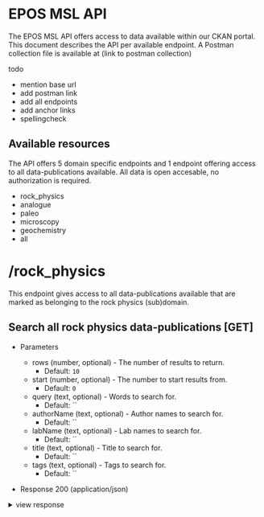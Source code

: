 # EPOS MSL API
The EPOS MSL API offers access to data available within our CKAN portal. This document describes the API per available endpoint.
A Postman collection file is available at (link to postman collection)

todo
+ mention base url
+ add postman link
+ add all endpoints
+ add anchor links
+ spellingcheck

## Available resources
The API offers 5 domain specific endpoints and 1 endpoint offering access to all data-publications available. All data is open accesable, no authorization is required.
+ rock_physics
+ analogue
+ paleo
+ microscopy
+ geochemistry
+ all

# /rock_physics
This endpoint gives access to all data-publications available that are marked as belonging to the rock physics (sub)domain. 

## Search all rock physics data-publications [GET]
+ Parameters

    + rows (number, optional) - The number of results to return.
        + Default: `10`
    + start (number, optional) - The number to start results from. 
        + Default: `0`
    + query (text, optional) - Words to search for. 
        + Default: ``
    + authorName (text, optional) - Author names to search for. 
        + Default: ``
    + labName (text, optional) - Lab names to search for. 
        + Default: ``
    + title (text, optional) - Title to search for. 
        + Default: ``
    + tags (text, optional) - Tags to search for. 
        + Default: ``

        
+ Response 200 (application/json)

<details>
  <summary>view response</summary>
  
  <code>
  {
    "success": true,
    "message": "",
    "result": {
        "count": 83,
        "resultCount": 10,
        "results": [
            {
                "title": "Electrical measurements of explosive volcanic eruptions from Stromboli Volcano, Italy",
                "name": "505abe9ae6c4c27cc7a5f33b67e29fff",
                "portalLink": "https://acc.epos-msl.uu.nl/data-publication/505abe9ae6c4c27cc7a5f33b67e29fff",
                "pid": [
                    {
                        "identifier": "10.5880/fidgeo.2022.005",
                        "identifierType": "doi"
                    }
                ],
                "license": "CC BY 4.0",
                "version": "",
                "source": "http://doi.org/10.5880/fidgeo.2022.005",
                "publisher": "f2eec361-a5fb-4400-a39d-b3f8435cc858",
                "subdomain": [
                    "rock and melt physics",
                    "analogue modelling of geologic processes"
                ],
                "description": "These data files contain short periods of electrical data recorded at Stromboli volcano, Italy, in 2019 and 2020 using a prototype version of the Biral Thunderstorm Detector BTD-200. This sensor consists of two antennas, the primary and secondary antenna, which detect slow variations in the electrostatic field resulting from charge neutralisation due to electrical discharges.\nThe sensor recorded at three different locations: BTD1 (38.79551°N, 15.21518°E), BTD2 (38.80738°N, 15.21355°E) and BTD3 (38.79668°N, 15.21622°E).\n\n Electrical data of the following explosions is provided (each in a separate data file):\n- Three Strombolian explosions on 12 June 2019 at 12:46:53, 12:49:27 and 12:56:10 UTC, respectively.\n- A major explosion on 25 June 2019 at 23:03:08 UTC.\n- A major explosion on 19 July 2020 at 03:00:42 UTC.\n- A major explosion on 16 November 2020 at 09:17:45 UTC.\n- A paroxysmal event at 3 July 2019 at 14:45:43 UTC.\n\nEach filename indicates the location of the BTD, the starting date and time of the file in UTC, and a short description of the three data columns inside the file (unixtime, primary, secondary). The first column provides the Unix timestamp of each data point, which is the time in seconds since 01/01/1970. All time is provided in UTC.  The second column provides the measured voltage [V] recorded by the primary antenna. The third column provides the measured voltage [V] recorded by the secondary antenna.",
                "publicationDate": "",
                "citation": "Vossen, C., &amp; Cimarelli, C. (2022). <i>Electrical measurements of explosive volcanic eruptions from Stromboli Volcano, Italy</i> [Data set]. GFZ Data Services. https://doi.org/10.5880/FIDGEO.2022.005",
                "creators": [
                    {
                        "authorName": "Vossen, Caron",
                        "authorIdentifier": "http://orcid.org/0000-0001-7090-1857",
                        "authorAffiliation": "Ludwig-Maximilians-Universität München, Munich, Germany"
                    },
                    {
                        "authorName": "Cimarelli, Corrado",
                        "authorIdentifier": "http://orcid.org/0000-0002-5707-5930",
                        "authorAffiliation": "Ludwig-Maximilians-Universität München, Munich, Germany"
                    }
                ],
                "contributors": [],
                "references": [
                    {
                        "referenceIdentifier": "DOI of paper when available",
                        "referenceIdentifierType": "DOI",
                        "referenceTitle": "",
                        "referenceType": "IsSupplementTo"
                    }
                ],
                "laboratories": [],
                "materials": [],
                "spatial": [
                    {
                        "eLong": "15.2152",
                        "nLat": "38.7955",
                        "sLate": "38.7955",
                        "wLong": "15.2152"
                    },
                    {
                        "eLong": "15.2135",
                        "nLat": "38.8074",
                        "sLate": "38.8074",
                        "wLong": "15.2135"
                    },
                    {
                        "eLong": "15.2162",
                        "nLat": "38.7967",
                        "sLate": "38.7967",
                        "wLong": "15.2162"
                    }
                ],
                "locations": [],
                "coveredPeriods": [],
                "collectionPeriods": [],
                "maintainer": "",
                "downloads": [],
                "researchAspects": []
            },
            {
                "title": "Ring-shear test data of wheat flour used for analogue experiments in the laboratory of the Institute of Geophysics of the Czech Academy of Science, Prague",
                "name": "910c9d3a3321ec6e83f62c84bcde7aa4",
                "portalLink": "https://acc.epos-msl.uu.nl/data-publication/910c9d3a3321ec6e83f62c84bcde7aa4",
                "pid": [
                    {
                        "identifier": "10.5880/fidgeo.2022.016",
                        "identifierType": "doi"
                    }
                ],
                "license": "CC BY 4.0",
                "version": "",
                "source": "http://doi.org/10.5880/fidgeo.2022.016",
                "publisher": "f2eec361-a5fb-4400-a39d-b3f8435cc858",
                "subdomain": [
                    "analogue modelling of geologic processes",
                    "rock and melt physics"
                ],
                "description": "This dataset provides friction data from ring-shear tests (RST) for wheat flour used as a fine-grained, cohesive analogue material for simulating brittle upper crustal rocks in the analogue labor-atory of the Institute of Geophysics of the Czech Academy of Science (IGCAS). It is characterized by means of internal friction coefficients µ and cohesion C.\n According to our analysis the materials show a Mohr-Coulomb behaviour characterized by a linear failure envelope. Peak friction coefficients µP of the tested material is ~0.72, dynamic friction coeffi-cients µD is ~0.67 and reactivation friction coefficients µR is ~0.70. Cohesions of the material range between 27 and 50 Pa. The material shows a minor rate-weakening of ~1.5% per ten-fold change in shear velocity v and a stick-slip behaviour at low shear velocities.\n ",
                "publicationDate": "",
                "citation": "Warsitzka, M., Zavada, P., &amp; Rosenau, M. (2022). <i>Ring-shear test data of wheat flour used for analogue experiments in the laboratory of the Institute of Geophysics of the Czech Academy of Science, Prague</i> [Data set]. GFZ Data Services. https://doi.org/10.5880/FIDGEO.2022.016",
                "creators": [
                    {
                        "authorName": "Warsitzka, Michael",
                        "authorIdentifier": "http://orcid.org/0000-0003-1774-5888",
                        "authorAffiliation": "Institute of Geophysics, Czech Academy of Sciences, Prague, Czech Republic"
                    },
                    {
                        "authorName": "Zavada, Prokop",
                        "authorIdentifier": "http://orcid.org/0000-0003-1702-3770",
                        "authorAffiliation": "Institute of Geophysics, Czech Academy of Sciences, Prague, Czech Republic"
                    },
                    {
                        "authorName": "Rosenau, Matthias",
                        "authorIdentifier": "http://orcid.org/0000-0003-1134-5381",
                        "authorAffiliation": "GFZ German Research Centre for Geosciences, Potsdam, Germany"
                    }
                ],
                "contributors": [],
                "references": [
                    {
                        "referenceIdentifier": "10.1016/j.tecto.2016.01.017",
                        "referenceIdentifierType": "DOI",
                        "referenceTitle": "Klinkmüller, M., Schreurs, G., Rosenau, M., & Kemnitz, H. (2016). Properties of granular analogue model materials: A community wide survey. Tectonophysics, 684, 23–38. https://doi.org/10.1016/j.tecto.2016.01.017\n",
                        "referenceType": "Cites"
                    },
                    {
                        "referenceIdentifier": "10.1002/2016JB012915",
                        "referenceIdentifierType": "DOI",
                        "referenceTitle": "Ritter, M. C., Leever, K., Rosenau, M., & Oncken, O. (2016). Scaling the sandbox-Mechanical (dis) similarities of granular materials and brittle rock. Journal of Geophysical Research: Solid Earth, 121(9), 6863–6879. Portico. https://doi.org/10.1002/2016jb012915\n",
                        "referenceType": "Cites"
                    },
                    {
                        "referenceIdentifier": "10.1016/j.jsg.2015.03.008",
                        "referenceIdentifierType": "DOI",
                        "referenceTitle": "Santimano, T., Rosenau, M., & Oncken, O. (2015). Intrinsic versus extrinsic variability of analogue sand-box experiments – Insights from statistical analysis of repeated accretionary sand wedge experiments. Journal of Structural Geology, 75, 80–100. https://doi.org/10.1016/j.jsg.2015.03.008\n",
                        "referenceType": "Cites"
                    },
                    {
                        "referenceIdentifier": "10.1002/ceat.200303112",
                        "referenceIdentifierType": "DOI",
                        "referenceTitle": "Schulze, D. (2003). Time- and Velocity-Dependent Properties of Powders Effecting Slip-Stick Oscillations. Chemical Engineering &amp; Technology, 26(10), 1047–1051. https://doi.org/10.1002/ceat.200303112\n",
                        "referenceType": "Cites"
                    },
                    {
                        "referenceIdentifier": "10.1007/978-3-540-73768-1",
                        "referenceIdentifierType": "DOI",
                        "referenceTitle": "Powders and Bulk Solids. (2007). https://doi.org/10.1007/978-3-540-73768-1\n",
                        "referenceType": "Cites"
                    }
                ],
                "laboratories": [
                    "Institute of Geophysics of the Czech Academy of Sciences, Czech Republic",
                    "GFZ German Research Centre for Geosciences, Potsdam, Germany"
                ],
                "materials": [
                    "quartz sand"
                ],
                "spatial": [],
                "locations": [],
                "coveredPeriods": [],
                "collectionPeriods": [],
                "maintainer": "",
                "downloads": [],
                "researchAspects": [
                    "cohesion",
                    "friction coefficient"
                ]
            },
            {
                "title": "VOLcanic conduit processes and their effect on PROjectile eXit dYnamics (VOLPROXY)",
                "name": "b201db40f1d5d41ea639518192657d75",
                "portalLink": "https://acc.epos-msl.uu.nl/data-publication/b201db40f1d5d41ea639518192657d75",
                "pid": [
                    {
                        "identifier": "10.5880/fidgeo.2022.004",
                        "identifierType": "doi"
                    }
                ],
                "license": "CC BY 4.0",
                "version": "",
                "source": "http://doi.org/10.5880/fidgeo.2022.004",
                "publisher": "f2eec361-a5fb-4400-a39d-b3f8435cc858",
                "subdomain": [
                    "rock and melt physics"
                ],
                "description": "Volcanic projectiles are centimeter- to meter-sized clasts – both solid-to-molten rock fragments or lithic eroded from conduits – ejected during explosive volcanic eruptions that follow ballistic trajectories. Despite being ranked as less dangerous than large-scale processes such as pyroclastic density currents (hot avalanches of gas and pyroclasts), volcanic projectiles still represent a constant threat to life and properties in the vicinity of volcanic vents, and frequently cause fatal accidents on volcanoes. Mapping of their size, shape, and location in volcanic deposits can be combined to model possible trajectories of projectiles from the vent to their final position, and to estimate crucial source parameters of the driving eruption, such as ejection velocity and pressure differential at the vent. Moreover, size and spatial distributions of volcanic projectiles from past eruptions, coupled with ballistic modelling of their trajectory, are crucial to forecast their possible impact in future eruptions. The reliability of such models strongly depends on i) the appropriate physical functions and input parameters and ii) observational validations. In this study, we aimed to unravel intra-conduit processes that strongly control the dynamic of volcanic projectiles by combining numerical modelling and novel experimentally-determined source parameter. In particular, the multiphase ASHEE model (Cerminara 2016; Cerminara et al. 2016) suited for testing post-fragmentation conduit dynamics based on a robust shock tube experimental dataset. By exploding mixtures of pumice and dense lithic particles within a specially designed transparent autoclave, and by using a raft of pressure sensors, ultra-high-speed cameras and pre-sieved natural particles, we observed and quantified: i) kinematic data of the particles and of the gas front along the shock tube and outside, ii) pressure decay at 1GHz resolution. By feeding the ASHEE model with these datasets, and using initial and boundary conditions similar to that of the experiment, we defined domains composed by a pressurized shock tube and the outside chamber at ambient conditions, and tested particles particle motion according to a Lagrangian approach, as well as gas flow with a Eulerian approach (a 3D finite-volume numerical solver, compressible). The comparison between data and model yields estimate of the particle kinematic inside the tube, the pressure evolution at the top and the bottom of the tube, and the eruption source parameters at the tube exit.",
                "publicationDate": "",
                "citation": "Montanaro, C., &amp; Cerminara, M. (2022). <i>VOLcanic conduit processes and their effect on PROjectile eXit dYnamics (VOLPROXY)</i> [Data set]. GFZ Data Services. https://doi.org/10.5880/FIDGEO.2022.004",
                "creators": [
                    {
                        "authorName": "Montanaro, Cristian",
                        "authorIdentifier": "http://orcid.org/0000-0002-7896-3419",
                        "authorAffiliation": "Ludwig-Maximilians-University Munich, Munich, Germany"
                    },
                    {
                        "authorName": "Cerminara, Matteo",
                        "authorIdentifier": "http://orcid.org/0000-0001-5155-5872",
                        "authorAffiliation": "INGV Pisa: Istituto Nazionale di Geofisica e Vulcanologia, Pisa, Italy"
                    }
                ],
                "contributors": [],
                "references": [
                    {
                        "referenceIdentifier": "10.1016/S0377-0273(00)00149-9",
                        "referenceIdentifierType": "DOI",
                        "referenceTitle": "Alidibirov, M., & Dingwell, D. B. (2000). Three fragmentation mechanisms for highly viscous magma under rapid decompression. Journal of Volcanology and Geothermal Research, 100(1–4), 413–421. https://doi.org/10.1016/s0377-0273(00)00149-9\n",
                        "referenceType": "Cites"
                    },
                    {
                        "referenceIdentifier": "10.1038/s41598-018-22539-8",
                        "referenceIdentifierType": "DOI",
                        "referenceTitle": "Aravena, Á., Cioni, R., de’Michieli Vitturi, M., & Neri, A. (2018). Conduit stability effects on intensity and steadiness of explosive eruptions. Scientific Reports, 8(1). https://doi.org/10.1038/s41598-018-22539-8\n",
                        "referenceType": "Cites"
                    },
                    {
                        "referenceIdentifier": "10.1016/S0012-821X(02)00952-4",
                        "referenceIdentifierType": "DOI",
                        "referenceTitle": "Cagnoli, B., Barmin, A., Melnik, O., & Sparks, R. S. J. (2002). Depressurization of fine powders in a shock tube and dynamics of fragmented magma in volcanic conduits. Earth and Planetary Science Letters, 204(1–2), 101–113. https://doi.org/10.1016/s0012-821x(02)00952-4\n",
                        "referenceType": "Cites"
                    },
                    {
                        "referenceIdentifier": "10.1016/j.jvolgeores.2016.06.018",
                        "referenceIdentifierType": "DOI",
                        "referenceTitle": "Cerminara, M., Esposti Ongaro, T., & Neri, A. (2016). Large Eddy Simulation of gas–particle kinematic decoupling and turbulent entrainment in volcanic plumes. Journal of Volcanology and Geothermal Research, 326, 143–171. https://doi.org/10.1016/j.jvolgeores.2016.06.018\n",
                        "referenceType": "Cites"
                    },
                    {
                        "referenceIdentifier": "10.1080/00288306.2021.1895231",
                        "referenceIdentifierType": "DOI",
                        "referenceTitle": "Cronin, S. J., Zernack, A. V., Ukstins, I. A., Turner, M. B., Torres-Orozco, R., Stewart, R. B., Smith, I. E. M., Procter, J. N., Price, R., Platz, T., Petterson, M., Neall, V. E., McDonald, G. S., Lerner, G. A., Damaschcke, M., & Bebbington, M. S. (2021). The geological history and hazards of a long-lived stratovolcano, Mt. Taranaki, New Zealand. New Zealand Journal of Geology and Geophysics, 1–23. https://doi.org/10.1080/00288306.2021.1895231\n",
                        "referenceType": "Cites"
                    },
                    {
                        "referenceIdentifier": "10.1098/rspa.2009.0382",
                        "referenceIdentifierType": "DOI",
                        "referenceTitle": "Fowler, A. C., Scheu, B., Lee, W. T., & McGuinness, M. J. (2009). A theoretical model of the explosive fragmentation of vesicular magma. Proceedings of the Royal Society A: Mathematical, Physical and Engineering Sciences, 466(2115), 731–752. https://doi.org/10.1098/rspa.2009.0382\n",
                        "referenceType": "Cites"
                    },
                    {
                        "referenceIdentifier": "10.1098/rspa.2015.0843",
                        "referenceIdentifierType": "DOI",
                        "referenceTitle": "Fowler, A. C., & Scheu, B. (2016). A theoretical explanation of grain size distributions in explosive rock fragmentation. Proceedings of the Royal Society A: Mathematical, Physical and Engineering Sciences, 472(2190), 20150843. https://doi.org/10.1098/rspa.2015.0843\n",
                        "referenceType": "Cites"
                    },
                    {
                        "referenceIdentifier": "10.1016/j.jvolgeores.2005.08.006",
                        "referenceIdentifierType": "DOI",
                        "referenceTitle": "Kueppers, U., Scheu, B., Spieler, O., & Dingwell, D. B. (2006). Fragmentation efficiency of explosive volcanic eruptions: A study of experimentally generated pyroclasts. Journal of Volcanology and Geothermal Research, 153(1–2), 125–135. https://doi.org/10.1016/j.jvolgeores.2005.08.006\n",
                        "referenceType": "Cites"
                    },
                    {
                        "referenceIdentifier": "10.1029/93JB02972",
                        "referenceIdentifierType": "DOI",
                        "referenceTitle": "Papale, P., & Dobran, F. (1994). Magma flow along the volcanic conduit during the Plinian and pyroclastic flow phases of the May 18, 1980, Mount St. Helens eruption. Journal of Geophysical Research: Solid Earth, 99(B3), 4355–4373. Portico. https://doi.org/10.1029/93jb02972\n",
                        "referenceType": "Cites"
                    },
                    {
                        "referenceIdentifier": "10.1016/j.epsl.2019.02.028",
                        "referenceIdentifierType": "DOI",
                        "referenceTitle": "Paredes-Mariño, J., Scheu, B., Montanaro, C., Arciniega-Ceballos, A., Dingwell, D. B., & Perugini, D. (2019). Volcanic ash generation: Effects of componentry, particle size and conduit geometry on size-reduction processes. Earth and Planetary Science Letters, 514, 13–27. https://doi.org/10.1016/j.epsl.2019.02.028\n",
                        "referenceType": "Cites"
                    },
                    {
                        "referenceIdentifier": "10.1016/j.jvolgeores.2006.11.005",
                        "referenceIdentifierType": "DOI",
                        "referenceTitle": "Platz, T., Cronin, S. J., Cashman, K. V., Stewart, R. B., & Smith, I. E. M. (2007). Transition from effusive to explosive phases in andesite eruptions — A case-study from the AD1655 eruption of Mt. Taranaki, New Zealand. Journal of Volcanology and Geothermal Research, 161(1–2), 15–34. https://doi.org/10.1016/j.jvolgeores.2006.11.005\n",
                        "referenceType": "Cites"
                    },
                    {
                        "referenceIdentifier": "10.1016/j.jvolgeores.2008.03.023",
                        "referenceIdentifierType": "DOI",
                        "referenceTitle": "Scheu, B., Kueppers, U., Mueller, S., Spieler, O., & Dingwell, D. B. (2008). Experimental volcanology on eruptive products of Unzen volcano. Journal of Volcanology and Geothermal Research, 175(1–2), 110–119. https://doi.org/10.1016/j.jvolgeores.2008.03.023\n",
                        "referenceType": "Cites"
                    },
                    {
                        "referenceIdentifier": "10.1007/s00445-016-1085-5",
                        "referenceIdentifierType": "DOI",
                        "referenceTitle": "Torres-Orozco, R., Cronin, S. J., Pardo, N., & Palmer, A. S. (2016). New insights into Holocene eruption episodes from proximal deposit sequences at Mt. Taranaki (Egmont), New Zealand. Bulletin of Volcanology, 79(1). https://doi.org/10.1007/s00445-016-1085-5\n",
                        "referenceType": "Cites"
                    }
                ],
                "laboratories": [
                    "Ludwig-Maximilians-University Munich, Munich, Germany",
                    "INGV Pisa: Istituto Nazionale di Geofisica e Vulcanologia, Pisa, Italy"
                ],
                "materials": [],
                "spatial": [],
                "locations": [],
                "coveredPeriods": [],
                "collectionPeriods": [],
                "maintainer": "",
                "downloads": [],
                "researchAspects": []
            },
            {
                "title": "Mechanical data of simulated basalt-built faults from rotary shear and direct shear experiments",
                "name": "ec7e4b2a2a6444e09d3b814c4d6b006b",
                "portalLink": "https://acc.epos-msl.uu.nl/data-publication/ec7e4b2a2a6444e09d3b814c4d6b006b",
                "pid": [
                    {
                        "identifier": "10.5880/fidgeo.2020.035",
                        "identifierType": "doi"
                    }
                ],
                "license": "CC BY 4.0",
                "version": "",
                "source": "http://doi.org/10.5880/fidgeo.2020.035",
                "publisher": "f2eec361-a5fb-4400-a39d-b3f8435cc858",
                "subdomain": [
                    "rock and melt physics"
                ],
                "description": "Here we report the raw data of the friction experiments carried out on basalt-built simulated faults defined by rock-on-rock contacts and powdered gouge. The experiments were specifically designed to investigate the role of fault microstructure on the frictional properties of basalts and the fault slip stability, and were conducted with the rotary-shear apparatus (SHIVA) and the biaxial deformation apparatus (BRAVA), hosted at the National Institute of Geophysics and Volcanology (INGV) in Rome.\n\nSimulated faults were sheared at constant normal stress from 4 to 30 MPa. In SHIVA experiments, we deformed samples at constant slip velocity of 10 μm/s up to 56 mm net slip. In BRAVA tests we performed a sequence of velocity steps (0.1 to 300 μm/s), followed by slide-hold-slide tests (30-3000 s holds; V=10 μm/s slides).\n\nOur main results highlight the frictionally strong nature of basalt faults and show opposite friction velocity dependence upon the velocity upsteps: while fault gouges exhibit velocity weakening behavior with increasing normal stress and sliding velocity, bare rock surfaces transition to velocity strengthening behavior as we approach higher slip velocities. The experiments setup and data are further described in the manuscript “Frictional properties of basalt experimental faults and implications for volcano-tectonic settings and geo-energy sites” to which these data are supplementary material.",
                "publicationDate": "",
                "citation": "Giacomel, P., Ruggieri, R., Scuderi, M. M., Spagnuolo, E., Di Toro, G., &amp; Collettini, C. (2021). <i>Mechanical data of simulated basalt-built faults from rotary shear and direct shear experiments</i> [Data set]. GFZ Data Services. https://doi.org/10.5880/FIDGEO.2020.035",
                "creators": [
                    {
                        "authorName": "Giacomel, Piercarlo",
                        "authorIdentifier": "http://orcid.org/0000-0002-1553-7842",
                        "authorAffiliation": "Sapienza University of Rome, Rome, Italy"
                    },
                    {
                        "authorName": "Ruggieri, Roberta",
                        "authorIdentifier": "http://orcid.org/0000-0002-7051-4977",
                        "authorAffiliation": "Sapienza University of Rome, Rome, Italy"
                    },
                    {
                        "authorName": "Scuderi, Marco Maria",
                        "authorIdentifier": "http://orcid.org/0000-0001-5232-0792",
                        "authorAffiliation": "Sapienza University of Rome, Rome, Italy"
                    },
                    {
                        "authorName": "Spagnuolo, Elena",
                        "authorIdentifier": "http://orcid.org/0000-0002-1377-5812",
                        "authorAffiliation": "National Institute of Geophysics and Volcanology, Rome, Italy"
                    },
                    {
                        "authorName": "Di Toro, Giulio",
                        "authorIdentifier": "http://orcid.org/0000-0002-6618-3474",
                        "authorAffiliation": "Padua University, Padua, Italy"
                    },
                    {
                        "authorName": "Collettini, Cristiano",
                        "authorIdentifier": "http://orcid.org/0000-0002-4828-2516",
                        "authorAffiliation": "Sapienza University of Rome, Rome, Italy"
                    }
                ],
                "contributors": [],
                "references": [
                    {
                        "referenceIdentifier": "10.1146/annurev.earth.26.1.643",
                        "referenceIdentifierType": "DOI",
                        "referenceTitle": "Marone, C. (1998). LABORATORY-DERIVED FRICTION LAWS AND THEIR APPLICATION TO SEISMIC FAULTING. Annual Review of Earth and Planetary Sciences, 26(1), 643–696. https://doi.org/10.1146/annurev.earth.26.1.643\n",
                        "referenceType": "References"
                    },
                    {
                        "referenceIdentifier": "10.1029/93jb03361",
                        "referenceIdentifierType": "DOI",
                        "referenceTitle": "Scott, D. R., Marone, C. J., & Sammis, C. G. (1994). The apparent friction of granular fault gouge in sheared layers. Journal of Geophysical Research, 99(B4), 7231. https://doi.org/10.1029/93jb03361\n",
                        "referenceType": "References"
                    },
                    {
                        "referenceIdentifier": "10.1016/j.tecto.2021.228883",
                        "referenceIdentifierType": "DOI",
                        "referenceTitle": "Giacomel, P., Ruggieri, R., Scuderi, M. M., Spagnuolo, E., Di Toro, G., & Collettini, C. (2021). Frictional properties of basalt experimental faults and implications for volcano-tectonic settings and geo-energy sites. Tectonophysics, 811, 228883. https://doi.org/10.1016/j.tecto.2021.228883\n",
                        "referenceType": "IsSupplementTo"
                    }
                ],
                "laboratories": [
                    "INGV,  Italy"
                ],
                "materials": [],
                "spatial": [],
                "locations": [],
                "coveredPeriods": [],
                "collectionPeriods": [],
                "maintainer": "",
                "downloads": [],
                "researchAspects": []
            },
            {
                "title": "Images and videos of analogue centrifuge models exploring marginal flexure during rifting in Afar, East Africa",
                "name": "478b27a26623e7754f1939a1ad822992",
                "portalLink": "https://acc.epos-msl.uu.nl/data-publication/478b27a26623e7754f1939a1ad822992",
                "pid": [
                    {
                        "identifier": "10.5880/fidgeo.2020.020",
                        "identifierType": "doi"
                    }
                ],
                "license": "CC BY 4.0",
                "version": "",
                "source": "http://doi.org/10.5880/fidgeo.2020.020",
                "publisher": "f2eec361-a5fb-4400-a39d-b3f8435cc858",
                "subdomain": [
                    "analogue modelling of geologic processes",
                    "rock and melt physics"
                ],
                "description": "This data set includes images and videos depicting the evolution of deformation and topography of 17 analogue experiments c passive margin development, to better understand the ongoing tectonics along the western margin of Afar, East Africa. The tectonic background that forms the basis for the experimental design is found in Zwaan et al. 2019 and 2020a-b, and references therein. The experiments, in an enhanced gravity field in a large-capacity centrifuge, examined the influence of brittle layer thickness, strength contrast, syn-rift sedimentation and oblique extension on a brittle-viscous system with a strong and weak viscous domain. \n\nAll experiments were performed at the Tectonic Modelling Laboratory of of the Istituto di Geoscience e Georisorse - Consiglio Nazionale delle Ricerche (CNR-IGG) and of the Earth Sciences Department of the University of Florence (CNR/UF). The brittle layer (sand) thickness ranged between 6 and 20 mm, the underlying viscous layer, split in a competent and weak domain (both viscous mixtures), was always 10 mm thick. Asymmetric extension was applied by removing a 1.5 mm thick spacer at the side of the model at every time step, allowing the analogue materials to spread when enhanced gravity was applied during a centrifuge run.\n\nDifferential stretching of the viscous material creates flexure and faulting in the overlying brittle layer. Total extension amounted to 10.5 mm over 7 intervals for Series 1 models that aimed at understanding generic passive margin development in a generic orthogonal extension setting, whereas up to 16.5 mm of extension was applied for the additional Series 2 models aiming at reproducing the tectonic phases in Afar. In models involving sedimentation, sand was filled in at time steps 2, 4 and 6 (i.e. after 3, 6 and 9 mm of extension). Detailed descriptions of the experiments, monitoring techniques and tectonic interpretation of the model results are presented in Zwaan et al. (2020c) to which these data are supplementary.\n",
                "publicationDate": "",
                "citation": "Zwaan, F., Corti, G., Keir, D., &amp; Sani, F. (2020). <i>Images and videos of analogue centrifuge models exploring marginal flexure during rifting in Afar, East Africa</i> [Data set]. GFZ Data Services. https://doi.org/10.5880/FIDGEO.2020.020",
                "creators": [
                    {
                        "authorName": "Zwaan, Frank",
                        "authorIdentifier": "http://orcid.org/0000-0001-8226-2132",
                        "authorAffiliation": "University of Florence, Florence, Italy"
                    },
                    {
                        "authorName": "Corti, Giacomo",
                        "authorIdentifier": "http://orcid.org/0000-0001-7399-4438",
                        "authorAffiliation": "CNR Italian National Research Council, Italy"
                    },
                    {
                        "authorName": "Keir, Derek",
                        "authorIdentifier": "http://orcid.org/0000-0001-8787-8446",
                        "authorAffiliation": "University of Southampton, Southampton, UK"
                    },
                    {
                        "authorName": "Sani, Federico",
                        "authorIdentifier": "http://orcid.org/0000-0001-8832-1471",
                        "authorAffiliation": "University of Florence, Florence, Italy"
                    }
                ],
                "contributors": [],
                "references": [
                    {
                        "referenceIdentifier": "10.1016/j.tecto.2020.228595",
                        "referenceIdentifierType": "DOI",
                        "referenceTitle": "Zwaan, F., Corti, G., Keir, D., & Sani, F. (2020). Analogue modelling of marginal flexure in Afar, East Africa: Implications for passive margin formation. Tectonophysics, 796, 228595. https://doi.org/10.1016/j.tecto.2020.228595\n",
                        "referenceType": "IsSupplementTo"
                    },
                    {
                        "referenceIdentifier": "10.5880/fidgeo.2020.017",
                        "referenceIdentifierType": "DOI",
                        "referenceTitle": "Zwaan, F., Corti, G., Keir, D., Sani, F., Muluneh, A., Illsley-Kemp, F., &amp; Papini, M. (2020). <i>Geological data from the Western Afar Margin, East Africa</i> [Data set]. GFZ Data Services. https://doi.org/10.5880/FIDGEO.2020.017",
                        "referenceType": "References"
                    },
                    {
                        "referenceIdentifier": "10.5880/fidgeo.2020.018",
                        "referenceIdentifierType": "DOI",
                        "referenceTitle": "Zwaan, F., Rudolf, M., Corti, G., Keir, D., &amp; Sani, F. (2020). <i>Rheology of viscous materials from the CNR-IGG Tectonic Modelling Laboratory at the University of Florence (Italy)</i> [Data set]. GFZ Data Services. https://doi.org/10.5880/FIDGEO.2020.018",
                        "referenceType": "References"
                    },
                    {
                        "referenceIdentifier": "10.5880/fidgeo.2020.019",
                        "referenceIdentifierType": "DOI",
                        "referenceTitle": "Zwaan, F., Rudolf, M., Pohlenz, A., Corti, G., Keir, D., &amp; Sani, F. (2020). <i>Ring-shear test data of feldspar sand from the CNR-IGG Tectonic Modelling Laboratory at the University of Florence (Italy)</i> [Data set]. GFZ Data Services. https://doi.org/10.5880/FIDGEO.2020.019",
                        "referenceType": "References"
                    },
                    {
                        "referenceIdentifier": "10.1016/j.jafrearsci.2019.103649",
                        "referenceIdentifierType": "DOI",
                        "referenceTitle": "Zwaan, F., Corti, G., Keir, D., & Sani, F. (2020). A review of tectonic models for the rifted margin of Afar: Implications for continental break-up and passive margin formation. Journal of African Earth Sciences, 164, 103649. https://doi.org/10.1016/j.jafrearsci.2019.103649\n",
                        "referenceType": "Cites"
                    },
                    {
                        "referenceIdentifier": "10.1029/2019TC006043",
                        "referenceIdentifierType": "DOI",
                        "referenceTitle": "Zwaan, F., Corti, G., Sani, F., Keir, D., Muluneh, A. A., Illsley‐Kemp, F., & Papini, M. (2020). Structural Analysis of the Western Afar Margin, East Africa: Evidence for Multiphase Rotational Rifting. Tectonics, 39(7). Portico. https://doi.org/10.1029/2019tc006043\n",
                        "referenceType": "Cites"
                    }
                ],
                "laboratories": [],
                "materials": [],
                "spatial": [],
                "locations": [],
                "coveredPeriods": [],
                "collectionPeriods": [],
                "maintainer": "",
                "downloads": [],
                "researchAspects": [
                    "strain"
                ]
            },
            {
                "title": "Pictures, DEMs, and raw data relative to analogue accretionary wedges",
                "name": "c9c56b165035960d91d3eadb402978af",
                "portalLink": "https://acc.epos-msl.uu.nl/data-publication/c9c56b165035960d91d3eadb402978af",
                "pid": [
                    {
                        "identifier": "10.5880/fidgeo.2021.041",
                        "identifierType": "doi"
                    }
                ],
                "license": "CC BY 4.0",
                "version": "",
                "source": "http://doi.org/10.5880/fidgeo.2021.041",
                "publisher": "f2eec361-a5fb-4400-a39d-b3f8435cc858",
                "subdomain": [
                    "analogue modelling of geologic processes",
                    "rock and melt physics"
                ],
                "description": "This dataset includes raw data used in the paper by Reitano et al. (2022), focused on the effect of boundary conditions on the evolution of analogue accretionary wedges affected by both tectonics and surface processes; the paper also focuses on the balance between tectonics and surface processes as a function of the boundary conditions applied. These boundary conditions are convergence velocity and basal slope (i.e., the tilting toward the foreland imposed prior the experimental run). The experiments have been carried out at Laboratory of Experimental Tectonics (LET), University “Roma Tre” (Rome). Detailed descriptions of the experimental apparatus and experimental procedures implemented can be found in the paper to which this dataset refers. Here we present:\n•\tPictures recording the evolution of the models.\n•\tGIFs showing time-lapses of models.\n•\tRaw DEMs of the models and Incision DEMs, used for extracting data later discusses in the paper.",
                "publicationDate": "",
                "citation": "Reitano, R., Faccenna, C., Funiciello, F., Corbi, F., Sternai, P., Willett, S. D., Sembroni, A., &amp; Lanari, R. (2021). <i>Pictures, DEMs, and raw data relative to analogue accretionary wedges</i> [Data set]. GFZ Data Services. https://doi.org/10.5880/FIDGEO.2021.041",
                "creators": [
                    {
                        "authorName": "Reitano, Riccardo",
                        "authorIdentifier": "http://orcid.org/0000-0002-6295-5588",
                        "authorAffiliation": "Universitá degli studi \"Roma TRE\", Rome, Italy"
                    },
                    {
                        "authorName": "Faccenna, Claudio",
                        "authorIdentifier": "http://orcid.org/ 0000-0003-0765-4165 ",
                        "authorAffiliation": "Universitá degli studi \"Roma TRE\", Rome, Italy"
                    },
                    {
                        "authorName": "Funiciello, Francesca",
                        "authorIdentifier": "http://orcid.org/0000-0001-7900-8272",
                        "authorAffiliation": "Universitá degli studi \"Roma TRE\", Rome, Italy"
                    },
                    {
                        "authorName": "Corbi, Fabio",
                        "authorIdentifier": "http://orcid.org/0000-0003-2662-3065",
                        "authorAffiliation": "National Research Council - CNR, Istituto di Geologia Ambientale e Geoingegneria"
                    },
                    {
                        "authorName": "Sternai, Pietro",
                        "authorIdentifier": "http://orcid.org/0000-0003-1891-6474",
                        "authorAffiliation": "Università degli Studi di Milano-Bicocca, Milano, Italy"
                    },
                    {
                        "authorName": "Willett, Sean D.",
                        "authorIdentifier": "http://orcid.org/ 0000-0002-8408-0567 ",
                        "authorAffiliation": "Swiss Federal Institute of Technology in Zurich, Zurich, Switzerland"
                    },
                    {
                        "authorName": "Sembroni, Andrea",
                        "authorIdentifier": "http://orcid.org/0000-0003-4672-6125 ",
                        "authorAffiliation": "Università di Bologna “Alma mater studiorum”"
                    },
                    {
                        "authorName": "Lanari, Riccardo",
                        "authorIdentifier": "http://orcid.org/0000-0002-8304-6367 ",
                        "authorAffiliation": "Università degli Studi di Firenze Dipartimento di Scienze della Terra, Firenze, Toscana, Italy"
                    }
                ],
                "contributors": [],
                "references": [
                    {
                        "referenceIdentifier": "10.1029/2021TC006951",
                        "referenceIdentifierType": "DOI",
                        "referenceTitle": "Reitano, R., Faccenna, C., Funiciello, F., Corbi, F., Sternai, P., Willett, S. D., Sembroni, A., & Lanari, R. (2022). Sediment Recycling and the Evolution of Analog Orogenic Wedges. Tectonics, 41(2). Portico. https://doi.org/10.1029/2021tc006951\n",
                        "referenceType": "IsSupplementTo"
                    },
                    {
                        "referenceIdentifier": "10.3390/geosciences11100412",
                        "referenceIdentifierType": "DOI",
                        "referenceTitle": "Garcia-Estève, C., Caniven, Y., Cattin, R., Dominguez, S., & Sylvain, R. (2021). Morphotectonic Evolution of an Alluvial Fan: Results of a Joint Analog and Numerical Modeling Approach. Geosciences, 11(10), 412. https://doi.org/10.3390/geosciences11100412\n",
                        "referenceType": "Cites"
                    },
                    {
                        "referenceIdentifier": "10.1016/j.crte.2008.01.005",
                        "referenceIdentifierType": "DOI",
                        "referenceTitle": "Graveleau, F., & Dominguez, S. (2008). Analogue modelling of the interaction between tectonics, erosion and sedimentation in foreland thrust belts. Comptes Rendus Geoscience, 340(5), 324–333. https://doi.org/10.1016/j.crte.2008.01.005\n",
                        "referenceType": "Cites"
                    },
                    {
                        "referenceIdentifier": "10.1016/j.tecto.2011.09.029",
                        "referenceIdentifierType": "DOI",
                        "referenceTitle": "Graveleau, F., Hurtrez, J.-E., Dominguez, S., & Malavieille, J. (2011). A new experimental material for modeling relief dynamics and interactions between tectonics and surface processes. Tectonophysics, 513(1–4), 68–87. https://doi.org/10.1016/j.tecto.2011.09.029\n",
                        "referenceType": "Cites"
                    },
                    {
                        "referenceIdentifier": "10.1016/j.tecto.2016.04.016",
                        "referenceIdentifierType": "DOI",
                        "referenceTitle": "Guerit, L., Dominguez, S., Malavieille, J., & Castelltort, S. (2016). Deformation of an experimental drainage network in oblique collision. Tectonophysics, 693, 210–222. https://doi.org/10.1016/j.tecto.2016.04.016\n",
                        "referenceType": "Cites"
                    },
                    {
                        "referenceIdentifier": "10.1029/2020TC006515",
                        "referenceIdentifierType": "DOI",
                        "referenceTitle": "Mao, Y., Li, Y., Yan, B., Wang, X., Jia, D., & Chen, Y. (2021). Response of Surface Erosion to Crustal Shortening and its Influence on Tectonic Evolution in Fold‐and‐Thrust Belts: Implications From Sandbox Modeling on Tectonic Geomorphology. Tectonics, 40(5). Portico. https://doi.org/10.1029/2020tc006515\n",
                        "referenceType": "Cites"
                    },
                    {
                        "referenceIdentifier": "10.5194/esurf-8-973-2020",
                        "referenceIdentifierType": "DOI",
                        "referenceTitle": "Reitano, R., Faccenna, C., Funiciello, F., Corbi, F., & Willett, S. D. (2020). Erosional response of granular  material in landscape models. Earth Surface Dynamics, 8(4), 973–993. https://doi.org/10.5194/esurf-8-973-2020\n",
                        "referenceType": "Cites"
                    },
                    {
                        "referenceIdentifier": "10.1016/j.geomorph.2016.02.022",
                        "referenceIdentifierType": "DOI",
                        "referenceTitle": "Sembroni, A., Molin, P., Pazzaglia, F. J., Faccenna, C., & Abebe, B. (2016). Evolution of continental-scale drainage in response to mantle dynamics and surface processes: An example from the Ethiopian Highlands. Geomorphology, 261, 12–29. https://doi.org/10.1016/j.geomorph.2016.02.022\n",
                        "referenceType": "Cites"
                    },
                    {
                        "referenceIdentifier": "10.5194/esurf-2-1-2014",
                        "referenceIdentifierType": "DOI",
                        "referenceTitle": "Schwanghart, W., & Scherler, D. (2014). Short Communication: TopoToolbox 2 – MATLAB-based software for topographic analysis and modeling in Earth surface sciences. Earth Surface Dynamics, 2(1), 1–7. https://doi.org/10.5194/esurf-2-1-2014\n",
                        "referenceType": "Cites"
                    },
                    {
                        "referenceIdentifier": "10.1016/j.tecto.2011.10.005",
                        "referenceIdentifierType": "DOI",
                        "referenceTitle": "Strak, V., Dominguez, S., Petit, C., Meyer, B., & Loget, N. (2011). Interaction between normal fault slip and erosion on relief evolution: Insights from experimental modelling. Tectonophysics, 513(1–4), 1–19. https://doi.org/10.1016/j.tecto.2011.10.005\n",
                        "referenceType": "Cites"
                    }
                ],
                "laboratories": [
                    "Universitá degli studi \"Roma TRE\", Rome, Italy"
                ],
                "materials": [],
                "spatial": [],
                "locations": [],
                "coveredPeriods": [],
                "collectionPeriods": [],
                "maintainer": "",
                "downloads": [],
                "researchAspects": []
            },
            {
                "title": "Decorated dislocations and (HR-)EBSD data from olivine of the Oman-UAE ophiolite",
                "name": "e68384f947745fda0ffbdb43cf1e8ae2",
                "portalLink": "https://acc.epos-msl.uu.nl/data-publication/e68384f947745fda0ffbdb43cf1e8ae2",
                "pid": [
                    {
                        "identifier": "10.5880/fidgeo.2021.050",
                        "identifierType": "doi"
                    }
                ],
                "license": "CC BY 4.0",
                "version": "",
                "source": "http://doi.org/10.5880/fidgeo.2021.050",
                "publisher": "f2eec361-a5fb-4400-a39d-b3f8435cc858",
                "subdomain": [
                    "rock and melt physics"
                ],
                "description": "This dataset is supplemental to the paper Wallis et al. (2021) and contains data on dislocations and their stress fields in olivine from the Oman-UAE ophiolite measured by oxidation decoration, electron backscatter diffraction (EBSD) and high-angular resolution electron backscatter diffraction (HR-EBSD). The datasets include images of decorated dislocations, measurements of lattice orientation and misorientations, densities of geometrically necessary dislocations, and heterogeneity in residual stress. Data are provided as 6 TIF files, 8 CTF files, and 37 tab-delimited TXT files. Files are organised by the figure in which the data are presented in the main paper. Data types or sample numbers are also indicated in the file names.    \n ",
                "publicationDate": "",
                "citation": "Wallis, D., Sep, M., &amp; Hansen, L. N. (2021). <i>Decorated dislocations and (HR-)EBSD data from olivine of the Oman-UAE ophiolite</i> [Data set]. GFZ Data Services. https://doi.org/10.5880/FIDGEO.2021.050",
                "creators": [
                    {
                        "authorName": "Wallis, David",
                        "authorIdentifier": "http://orcid.org/0000-0001-9212-3734",
                        "authorAffiliation": "University of Cambridge, Department of Earth Sciences, Cambridge, UK"
                    },
                    {
                        "authorName": "Sep, Mike",
                        "authorIdentifier": "http://orcid.org/0000-0002-1316-4237",
                        "authorAffiliation": "Utrecht University, Department of Earth Sciences, Utrecht, The Netherlands"
                    },
                    {
                        "authorName": "Hansen, Lars N.",
                        "authorIdentifier": "http://orcid.org/0000-0001-6212-1842",
                        "authorAffiliation": "University of Minnesota-Twin Cities, Minneapolis, USA"
                    }
                ],
                "contributors": [],
                "references": [
                    {
                        "referenceIdentifier": "10.1029/2021JB022618",
                        "referenceIdentifierType": "DOI",
                        "referenceTitle": "Wallis, D., Sep, M., & Hansen, L. N. (2022). Transient Creep in Subduction Zones by Long‐Range Dislocation Interactions in Olivine. Journal of Geophysical Research: Solid Earth, 127(1). Portico. https://doi.org/10.1029/2021jb022618\n",
                        "referenceType": "IsSupplementTo"
                    },
                    {
                        "referenceIdentifier": "10.1029/97jb00682",
                        "referenceIdentifierType": "DOI",
                        "referenceTitle": "Abramson, E. H., Brown, J. M., Slutsky, L. J., & Zaug, J. (1997). The elastic constants of San Carlos olivine to 17 GPa. Journal of Geophysical Research: Solid Earth, 102(B6), 12253–12263. Portico. https://doi.org/10.1029/97jb00682\n",
                        "referenceType": "Cites"
                    },
                    {
                        "referenceIdentifier": "10.1016/j.epsl.2018.03.027",
                        "referenceIdentifierType": "DOI",
                        "referenceTitle": "Ambrose, T. K., Wallis, D., Hansen, L. N., Waters, D. J., & Searle, M. P. (2018). Controls on the rheological properties of peridotite at a palaeosubduction interface: A transect across the base of the Oman–UAE ophiolite. Earth and Planetary Science Letters, 491, 193–206. https://doi.org/10.1016/j.epsl.2018.03.027\n",
                        "referenceType": "Cites"
                    },
                    {
                        "referenceIdentifier": "10.1016/j.ultramic.2011.05.007",
                        "referenceIdentifierType": "DOI",
                        "referenceTitle": "Britton, T. B., & Wilkinson, A. J. (2011). Measurement of residual elastic strain and lattice rotations with high resolution electron backscatter diffraction. Ultramicroscopy, 111(8), 1395–1404. https://doi.org/10.1016/j.ultramic.2011.05.007\n",
                        "referenceType": "Cites"
                    },
                    {
                        "referenceIdentifier": "10.1016/j.ultramic.2012.01.004",
                        "referenceIdentifierType": "DOI",
                        "referenceTitle": "Britton, T. B., & Wilkinson, A. J. (2012). High resolution electron backscatter diffraction measurements of elastic strain variations in the presence of larger lattice rotations. Ultramicroscopy, 114, 82–95. https://doi.org/10.1016/j.ultramic.2012.01.004\n",
                        "referenceType": "Cites"
                    },
                    {
                        "referenceIdentifier": "10.1016/j.matchar.2016.04.008",
                        "referenceIdentifierType": "DOI",
                        "referenceTitle": "Britton, T. B., Jiang, J., Guo, Y., Vilalta-Clemente, A., Wallis, D., Hansen, L. N., Winkelmann, A., & Wilkinson, A. J. (2016). Tutorial: Crystal orientations and EBSD — Or which way is up? Materials Characterization, 117, 113–126. https://doi.org/10.1016/j.matchar.2016.04.008\n",
                        "referenceType": "Cites"
                    },
                    {
                        "referenceIdentifier": "10.1126/science.191.4231.1045",
                        "referenceIdentifierType": "DOI",
                        "referenceTitle": "Kohlstedt, D. L., Goetze, C., Durham, W. B., & Vander Sande, J. (1976). New Technique for Decorating Dislocations in Olivine. Science, 191(4231), 1045–1046. https://doi.org/10.1126/science.191.4231.1045\n",
                        "referenceType": "Cites"
                    },
                    {
                        "referenceIdentifier": "10.1016/j.ultramic.2016.06.002",
                        "referenceIdentifierType": "DOI",
                        "referenceTitle": "Wallis, D., Hansen, L. N., Ben Britton, T., & Wilkinson, A. J. (2016). Geometrically necessary dislocation densities in olivine obtained using high-angular resolution electron backscatter diffraction. Ultramicroscopy, 168, 34–45. https://doi.org/10.1016/j.ultramic.2016.06.002\n",
                        "referenceType": "Cites"
                    },
                    {
                        "referenceIdentifier": "10.1029/2019JB017867",
                        "referenceIdentifierType": "DOI",
                        "referenceTitle": "Wallis, D., Hansen, L. N., Britton, T. B., & Wilkinson, A. J. (2019). High‐Angular Resolution Electron Backscatter Diffraction as a New Tool for Mapping Lattice Distortion in Geological Minerals. Journal of Geophysical Research: Solid Earth, 124(7), 6337–6358. Portico. https://doi.org/10.1029/2019jb017867\n",
                        "referenceType": "Cites"
                    },
                    {
                        "referenceIdentifier": "10.1016/j.ultramic.2005.10.001",
                        "referenceIdentifierType": "DOI",
                        "referenceTitle": "Wilkinson, A. J., Meaden, G., & Dingley, D. J. (2006). High-resolution elastic strain measurement from electron backscatter diffraction patterns: New levels of sensitivity. Ultramicroscopy, 106(4–5), 307–313. https://doi.org/10.1016/j.ultramic.2005.10.001\n",
                        "referenceType": "Cites"
                    }
                ],
                "laboratories": [
                    "Utrecht University,  The Netherlands"
                ],
                "materials": [
                    "olivine",
                    "peridotite"
                ],
                "spatial": [],
                "locations": [],
                "coveredPeriods": [],
                "collectionPeriods": [],
                "maintainer": "",
                "downloads": [],
                "researchAspects": []
            },
            {
                "title": "PIV and topographic analysis data from analogue experiments involving 3D structural inheritance and multiphase rifting",
                "name": "a579f549550e4c860fd6b57e67c647d6",
                "portalLink": "https://acc.epos-msl.uu.nl/data-publication/a579f549550e4c860fd6b57e67c647d6",
                "pid": [
                    {
                        "identifier": "10.5880/fidgeo.2021.042",
                        "identifierType": "doi"
                    }
                ],
                "license": "CC BY 4.0",
                "version": "",
                "source": "http://doi.org/10.5880/fidgeo.2021.042",
                "publisher": "f2eec361-a5fb-4400-a39d-b3f8435cc858",
                "subdomain": [
                    "analogue modelling of geologic processes",
                    "rock and melt physics"
                ],
                "description": "This data set includes videos depicting the surface evolution (time-lapse photographs and Particle Image Velocimetry or PIV analysis) of 38 analogue models, in five model series (A-E), simulating rift tectonics. In these experiments we examined the influence of differently oriented mantle and crustal weaknesses on rift system development during multiphase rifting (i.e. rifting involving changing divergence directions or -rates) using brittle-viscous set-ups. All experiments were performed at the Tectonic Modelling Laboratory of the University of Bern (UB).  \n\nThe brittle and viscous layers, representing the upper an lower crust, were 3 cm and 1 cm thick, respectively, whereas a mantle weakness was simulated using the edge of a moving basal plate (a velocity discontinuity or VD). Crustal weaknesses were simulated using “seeds” (ridges of viscous material at the base of the brittle layers that locally weaken these brittle layers). The divergence rate for the Model A reference models was 20 mm/h so that the model duration of 2:30 h yielded a total divergence of 5 cm (so that e = 17%, given an initial model width of ca. 30 cm). Multiphase rifting model series B and C involved both a slow (10 mm/h) and fast (100 mm/h) rifting phase of 2.5 cm divergence each, for a total of 5 cm of divergence over a 2:45 h period. Multiphase rifting models series D and E had the same divergence rates (20 mm/h) as the Series A reference models, but involved both an orthogonal (α = 0˚) and oblique rifting (α = 30˚) phase of 2.5 cm divergence each, for a total of 5 cm of divergence over a 2:30 h period. In our models the divergence obliquity angle α was defined as the angle between the normal to the central model axis and the direction of divergence. The orientation and arrangements of the simulated mantle and crustal weaknesses is defined by angle θ (defined as the direction of the weakness with respect to the model axis. An overview of model parameters is provided in Table 1, and detailed descriptions of the model set-up and results, as well as the monitoring techniques can be found in Zwaan et al. (2021).  \n",
                "publicationDate": "",
                "citation": "Zwaan, F., Chenin, P., Erratt, D., Manatschal, G., &amp; Schreurs, G. (2021). <i>PIV and topographic analysis data from analogue experiments involving 3D structural inheritance and multiphase rifting</i> [Data set]. GFZ Data Services. https://doi.org/10.5880/FIDGEO.2021.042",
                "creators": [
                    {
                        "authorName": "Zwaan, Frank",
                        "authorIdentifier": "http://orcid.org/0000-0001-8226-2132",
                        "authorAffiliation": "University of Bern, Bern, Switzerland"
                    },
                    {
                        "authorName": "Chenin, Pauline",
                        "authorIdentifier": "http://orcid.org/0000-0002-2151-5148",
                        "authorAffiliation": "Université de Strasbourg, CNRS, ENGEES, ITES UMR 7063, Strasbourg, France"
                    },
                    {
                        "authorName": "Erratt, Duncan",
                        "authorIdentifier": "",
                        "authorAffiliation": "Université de Strasbourg, CNRS, ENGEES, ITES UMR 7063, Strasbourg, France"
                    },
                    {
                        "authorName": "Manatschal, Gianreto",
                        "authorIdentifier": "http://orcid.org/0000-0003-3834-2033",
                        "authorAffiliation": "Université de Strasbourg, CNRS, ENGEES, ITES UMR 7063, Strasbourg, France"
                    },
                    {
                        "authorName": "Schreurs, Guido",
                        "authorIdentifier": "http://orcid.org/0000-0002-4544-7514",
                        "authorAffiliation": "University of Bern, Bern, Switzerland"
                    }
                ],
                "contributors": [],
                "references": [
                    {
                        "referenceIdentifier": "10.1111/bre.12642",
                        "referenceIdentifierType": "DOI",
                        "referenceTitle": "Zwaan, F., Chenin, P., Erratt, D., Manatschal, G., & Schreurs, G. (2021). Competition between 3D structural inheritance and kinematics during rifting: Insights from analogue models. Basin Research, 34(2), 824–854. Portico. https://doi.org/10.1111/bre.12642\n",
                        "referenceType": "IsSupplementTo"
                    }
                ],
                "laboratories": [
                    "University of Bern, Bern, Switzerland"
                ],
                "materials": [
                    "corundum sand",
                    "quartz sand"
                ],
                "spatial": [],
                "locations": [],
                "coveredPeriods": [],
                "collectionPeriods": [],
                "maintainer": "",
                "downloads": [],
                "researchAspects": [
                    "strain"
                ]
            },
            {
                "title": "Ring Shear and Slide-Hold-Slide Test Measurements for Soda-Lime Glassbeads of 300-400µm diameter used \nat the Helmholtz Laboratory for Tectonic Modelling, Potsdam, Germany",
                "name": "24a2dc4213d29f0a3bb060f93283e712",
                "portalLink": "https://acc.epos-msl.uu.nl/data-publication/24a2dc4213d29f0a3bb060f93283e712",
                "pid": [
                    {
                        "identifier": "10.5880/GFZ.4.1.2021.002",
                        "identifierType": "doi"
                    }
                ],
                "license": "CC BY 4.0",
                "version": "",
                "source": "http://doi.org/10.5880/GFZ.4.1.2021.002",
                "publisher": "f2eec361-a5fb-4400-a39d-b3f8435cc858",
                "subdomain": [
                    "analogue modelling of geologic processes",
                    "rock and melt physics"
                ],
                "description": "This data set provides two series of experiments from ring-shear tests (RST) on glass beads that are in use at the Helmholtz Laboratory for Tectonic Modelling (HelTec) at the GFZ German Research Centre for Geosciences in Potsdam. The main experimental series contains shear experiments to analyse the slip behaviour of the granular material under analogue experiment conditions. Additionally, a series of slide-hold-slide (SHS) tests was used to determine the rate and state friction properties. A basic characterisation and average friction coefficients of the glass beads are found in Pohlenz et al. (2020).\n\nThe glass beads show a slip behaviour that is depending on loading rate, normal stress and apparatus stiffness which were varied systematically for this study. The apparatus was modified with springs resulting in 4 different stiffnesses. For each stiffness a set of 4 experiments with different normal stresses (5, 10, 15 and 20 kPa) were performed. During each experiment loading rate was decreased from 0.02 to 0.0008 mm/s resulting in 9 subsets of constant velocity for each experiment. We observe a large variety of slip modes that ranges from pure stick-slip to steady state creep. The main characteristics of these slip modes are the slip velocity and the ratio of slip event duration compared to no slip phases. \n\nWe find that high loading rates promote stable slip, while low loading rates lead to stick-slip cycles. Lowering the normal stress leads to a larger amount of creep which changes the overall shape of a stick-slip curve and extends the time between slip events. Changing stiffness leads to an overall change in slip behaviour switching from simple stick-slip to more complex patterns of slip modes including oscillations and bimodal slip events with large and small events.\n\nThe SHS tests were done at maximum stiffness and higher loading rates (>0.05 mm/s) but at the same normal stress intervals as the main series. Using various techniques, we estimate the rate-and-state constitutive parameters. The peak stress after a certain amount of holding increases with a healing rate of b=0.0057±0.0005. From the increase in peak stress compared to the loading rate in slide-hold-slide tests we compute a direct effect a=-0.0076±0.0005 which leads to (a-b)=-0.0130±0.0006. Using a specific subset of the SHS tests, which have an equal ratio of hold time to reloading rate, we estimate (a-b)=-0.0087±0.0029. Both approaches show that the material is velocity weakening with a reduction in friction of 1.30 to 0.87 % per e-fold increase in loading rate. Additionally, the critical slip distance Dc is estimated to be in the range of 200 µm. With these parameters the theoretical critical stiffness kc is estimated and applied to the slip modes found in the main series. \n\nWe find that the changes in slip mode are in good agreement with the estimated critical stiffness and thus confirm the findings from the SHS tests.",
                "publicationDate": "",
                "citation": "Rudolf, M., Rosenau, M., &amp; Oncken, O. (2021). <i>Ring Shear and Slide-Hold-Slide Test Measurements for Soda-Lime Glassbeads of 300-400µm diameter used at the Helmholtz Laboratory for Tectonic Modelling, Potsdam, Germany</i> [Data set]. GFZ Data Services. https://doi.org/10.5880/GFZ.4.1.2021.002",
                "creators": [
                    {
                        "authorName": "Rudolf, Michael",
                        "authorIdentifier": "http://orcid.org/0000-0002-5077-5221",
                        "authorAffiliation": "GFZ German Research Centre for Geosciences, Potsdam, Germany"
                    },
                    {
                        "authorName": "Rosenau, Matthias",
                        "authorIdentifier": "http://orcid.org/0000-0003-1134-5381",
                        "authorAffiliation": "GFZ German Research Centre for Geosciences, Potsdam, Germany"
                    },
                    {
                        "authorName": "Oncken, Onno",
                        "authorIdentifier": "http://orcid.org/0000-0002-2894-480X",
                        "authorAffiliation": "GFZ German Research Centre for Geosciences, Potsdam, Germany"
                    }
                ],
                "contributors": [],
                "references": [
                    {
                        "referenceIdentifier": "10.1016/j.tecto.2016.01.017",
                        "referenceIdentifierType": "DOI",
                        "referenceTitle": "Klinkmüller, M., Schreurs, G., Rosenau, M., & Kemnitz, H. (2016). Properties of granular analogue model materials: A community wide survey. Tectonophysics, 684, 23–38. https://doi.org/10.1016/j.tecto.2016.01.017\n",
                        "referenceType": "Cites"
                    },
                    {
                        "referenceIdentifier": "10.5880/GFZ.4.1.2020.008",
                        "referenceIdentifierType": "DOI",
                        "referenceTitle": "Pohlenz, A., Rudolf, M., Kemnitz, H., &amp; Rosenau, M. (2020). <i>Ring shear test data of glass beads 300-400 µm used for analogue experiments in the Helmholtz Laboratory for Tectonic Modelling (HelTec) at the GFZ German Research Centre for Geosciences in Potsdam</i> [Data set]. GFZ Data Services. https://doi.org/10.5880/GFZ.4.1.2020.008",
                        "referenceType": "Cites"
                    },
                    {
                        "referenceIdentifier": "10.1002/2016JB012915",
                        "referenceIdentifierType": "DOI",
                        "referenceTitle": "Ritter, M. C., Leever, K., Rosenau, M., & Oncken, O. (2016). Scaling the sandbox-Mechanical (dis) similarities of granular materials and brittle rock. Journal of Geophysical Research: Solid Earth, 121(9), 6863–6879. Portico. https://doi.org/10.1002/2016jb012915\n",
                        "referenceType": "Cites"
                    },
                    {
                        "referenceIdentifier": "10.1002/ceat.200303112",
                        "referenceIdentifierType": "DOI",
                        "referenceTitle": "Schulze, D. (2003). Time- and Velocity-Dependent Properties of Powders Effecting Slip-Stick Oscillations. Chemical Engineering &amp; Technology, 26(10), 1047–1051. https://doi.org/10.1002/ceat.200303112\n",
                        "referenceType": "Cites"
                    },
                    {
                        "referenceIdentifier": "10.1007/978-3-540-73768-1",
                        "referenceIdentifierType": "DOI",
                        "referenceTitle": "Powders and Bulk Solids. (2007). https://doi.org/10.1007/978-3-540-73768-1\n",
                        "referenceType": "Cites"
                    },
                    {
                        "referenceIdentifier": "10.1029/2021GC009825",
                        "referenceIdentifierType": "DOI",
                        "referenceTitle": "Rudolf, M., Rosenau, M., & Oncken, O. (2021). The Spectrum of Slip Behaviors of a Granular Fault Gouge Analogue Governed by Rate and State Friction. Geochemistry, Geophysics, Geosystems, 22(12). Portico. https://doi.org/10.1029/2021gc009825\n",
                        "referenceType": "IsSupplementTo"
                    },
                    {
                        "referenceIdentifier": "10.5880/GFZ.4.1.2021.007",
                        "referenceIdentifierType": "DOI",
                        "referenceTitle": "Rudolf, M. (2021). <i>RST-Stick-Slipy</i> (Version 1.0) [Computer software]. GFZ Data Services. https://doi.org/10.5880/GFZ.4.1.2021.007",
                        "referenceType": "IsSupplementedBy"
                    }
                ],
                "laboratories": [
                    "GFZ German Research Centre for Geosciences, Potsdam, Germany"
                ],
                "materials": [],
                "spatial": [],
                "locations": [],
                "coveredPeriods": [],
                "collectionPeriods": [],
                "maintainer": "",
                "downloads": [],
                "researchAspects": [
                    "friction coefficient"
                ]
            },
            {
                "title": "Digital Image Correlation of strike slip experiments in wet kaolin at different strain rates and boundary conditions",
                "name": "737e14bb93ae2077767bb001cf3dbec0",
                "portalLink": "https://acc.epos-msl.uu.nl/data-publication/737e14bb93ae2077767bb001cf3dbec0",
                "pid": [
                    {
                        "identifier": "10.5880/GFZ.fidgeo.2021.029",
                        "identifierType": "doi"
                    }
                ],
                "license": "CC BY 4.0",
                "version": "",
                "source": "http://doi.org/10.5880/GFZ.fidgeo.2021.029",
                "publisher": "f2eec361-a5fb-4400-a39d-b3f8435cc858",
                "subdomain": [
                    "analogue modelling of geologic processes",
                    "rock and melt physics"
                ],
                "description": "The data set includes the digital image correlation of 16 dextral strike-slip experiments performed at the University of Massachusetts at Amherst (USA).  The DIC data sets were used for a machine learning project to build a CNN that can predict off-fault deformation from active fault trace maps. The experimental set up and methods are described with the main text and supplement to Chaipornkaew et al (in prep). To map active fault geometry and calculate the off-fault deformation we use the Digital Image Correlation (DIC) technique of Particle Image Velocimetry (PIV) to produce incremental horizontal displacement maps.  Strain maps of the entire region of interest can be calculated from the displacements maps to determine the fault maps and estimate off-fault strain throughout the Region of Interest (ROI). We subdivide each ROI into five subdomains, windows, for training the CNN.  This allows a larger dataset from the experimental results. The data posted here include the incremental displacement time series and animations of strain for the entire ROI.",
                "publicationDate": "",
                "citation": "Cooke, M., Elston, H., &amp; Chaipornkaew, L. (2021). <i>Digital Image Correlation of strike slip experiments in wet kaolin at different strain rates and boundary conditions</i> (Version 1) [Data set]. GFZ Data Services. https://doi.org/10.5880/GFZ.FIDGEO.2021.029",
                "creators": [
                    {
                        "authorName": "Cooke, Michele",
                        "authorIdentifier": "http://orcid.org/0000-0002-4407-9676",
                        "authorAffiliation": "University of Massachusetts, Amherst, US"
                    },
                    {
                        "authorName": "Elston, Hanna",
                        "authorIdentifier": "http://orcid.org/0000-0002-2420-5241",
                        "authorAffiliation": "University of Massachusetts, Amherst, US"
                    },
                    {
                        "authorName": "Chaipornkaew, Laainam",
                        "authorIdentifier": "http://orcid.org/0000-0003-2021-3655",
                        "authorAffiliation": "Stanford University, Stanford, US"
                    }
                ],
                "contributors": [],
                "references": [
                    {
                        "referenceIdentifier": "10.1002/essoar.10507909.1",
                        "referenceIdentifierType": "DOI",
                        "referenceTitle": "Chaipornkaew, L., Elston, H., Cooke, M. L., Mukerji, T., & Graham, S. A. (2021). Prediction of Off-Fault Deformation from Experimental Strike-slip Fault Structures using the Convolutional Neural Networks. https://doi.org/10.1002/essoar.10507909.1\n",
                        "referenceType": "IsSupplementTo"
                    },
                    {
                        "referenceIdentifier": "10.1080/2151237X.2007.10129236 ",
                        "referenceIdentifierType": "DOI",
                        "referenceTitle": "Bradley, D., & Roth, G. (2007). Adaptive Thresholding using the Integral Image. Journal of Graphics Tools, 12(2), 13–21. https://doi.org/10.1080/2151237x.2007.10129236\n",
                        "referenceType": "Cites"
                    },
                    {
                        "referenceIdentifier": "https://www.mathworks.com/matlabcentral/fileexchange/27659-pivlab-particle-image-velocimetry-piv-tool",
                        "referenceIdentifierType": "URL",
                        "referenceTitle": "",
                        "referenceType": "Cites"
                    }
                ],
                "laboratories": [
                    "University of Massachusetts, Amherst, US"
                ],
                "materials": [
                    "clay"
                ],
                "spatial": [],
                "locations": [],
                "coveredPeriods": [],
                "collectionPeriods": [],
                "maintainer": "",
                "downloads": [],
                "researchAspects": []
            }
        ]
    }
}
  </code>
</details>		